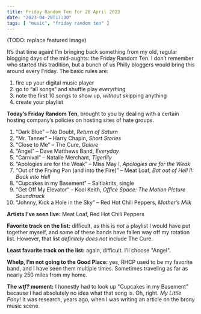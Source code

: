```yaml
---
title: Friday Random Ten for 28 April 2023
date: "2023-04-28T17:30"
tags: [ "music", "friday random ten" ]
---
```


(TODO: replace featured image)

It’s that time again! I’m bringing back something from my old, regular blogging days of the mid-aughts: the Friday Random Ten. I don’t remember who started this tradition, but a bunch of us Philly bloggers would bring this around every Friday. The basic rules are:

1. fire up your digital music player
1. go to “all songs“ and shuffle play _everything_
1. note the first 10 songs to show up, _without_ skipping anything
1. create your playlist

**Today’s Friday Random Ten**, brought to you by dealing with a certain hosting company’s policies on hosting sites of hate groups.

1. “Dark Blue” &#8211; No Doubt, _Return of Saturn_
2. “Mr. Tanner” &#8211; Harry Chapin, _Short Stories_
3. “Close to Me” &#8211; The Cure, _Galore_
4. “Angel” &#8211; Dave Matthews Band, _Everyday_
5. “Carnival” &#8211; Natalie Merchant, _Tigerlily_
6. “Apologies are for the Weak” &#8211; Miss May I, _Apologies are for the Weak_
7. “Out of the Frying Pan (and into the Fire)” &#8211; Meat Loaf, _Bat out of Hell II: Back into Hell_
8. “Cupcakes in my Basement” &#8211; Saltlakrits, single
9. “Get Off My Elevator” &#8211; Kool Keith, _Office Space: The Motion Picture Soundtrack_
10. “Johnny, Kick a Hole in the Sky” &#8211; Red Hot Chili Peppers, _Mother’s Milk_

**Artists I’ve seen live:** Meat Loaf, Red Hot Chili Peppers

**Favorite track on the list:** difficult, as this is _not_ a playlist I would have put together myself, and some of these bands have fallen way off my rotation list. However, that list _definitely does not_ include The Cure.

**Least favorite track on the list:** again, difficult. I’ll choose "Angel".

**Whelp, I’m not going to the Good Place:** yes, RHCP used to be my favorite band, and I have seen them multiple times. Sometimes traveling as far as nearly 250 miles from my home.

**The _wtf?_ moment:** I honestly had to look up "Cupcakes in my Basement" because I had absolutely no idea what that song is. Oh, right. _My Little Pony_! It was research, years ago, when I was writing an article on the brony music scene.
